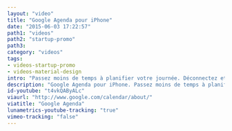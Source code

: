 ```yaml
---
layout: "video"
title: "Google Agenda pour iPhone"
date: "2015-06-03 17:22:57"
path1: "videos"
path2: "startup-promo"
path3:
category: "videos"
tags:
- videos-startup-promo
- videos-material-design
intro: "Passez moins de temps à planifier votre journée. Déconnectez et profitez :-)."
description: "Google Agenda pour iPhone. Passez moins de temps à planifier votre journée. Déconnectez et profitez :-)."
id-youtube: "t4vkQAByALc"
viaurl: "http://www.google.com/calendar/about/"
viatitle: "Google Agenda"
lunametrics-youtube-tracking: "true"
vimeo-tracking: "false"
---
```

